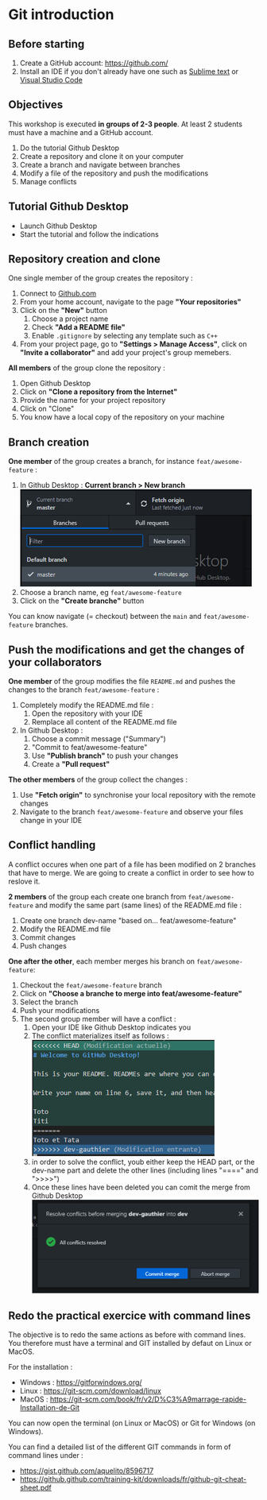 # Git introduction

## Before starting

1. Create a GitHub account: https://github.com/
2. Install an IDE if you don't already have one such as [Sublime text](https://www.sublimetext.com/3) or [Visual Studio Code](https://code.visualstudio.com)

## Objectives

This workshop is executed **in groups of 2-3 people**. At least 2 students must have a machine and a GitHub account.

1. Do the tutorial Github Desktop
1. Create a repository and clone it on your computer
1. Create a branch and navigate between branches
1. Modify a file of the repository and push the modifications
1. Manage conflicts

## Tutorial Github Desktop

- Launch Github Desktop
- Start the tutorial and follow the indications

## Repository creation and clone

One single member of the group creates the repository :

1. Connect to [Github.com](https://github.com)
1. From your home account, navigate to the page **"Your repositories"**
1. Click on the **"New"** button
   1. Choose a project name
   1. Check **"Add a README file"**
   1. Enable `.gitignore` by selecting any template such as `C++`
1. From your project page, go to **"Settings > Manage Access"**, click on **"Invite a collaborator"** and add your project's group memebers.

**All members** of the group clone the repository :

1. Open Github Desktop
1. Click on **"Clone a repository from the Internet"**
1. Provide the name for your project repository
1. Click on "Clone"
1. You know have a local copy of the repository on your machine

## Branch creation

**One member** of the group creates a branch, for instance `feat/awesome-feature` :

1. In Github Desktop : **Current branch > New branch**
   ![Branch creation](lab/branch-creation.png)
1. Choose a branch name, eg `feat/awesome-feature`
1. Click on the **"Create branche"** button

You can know navigate (= checkout) between the `main` and `feat/awesome-feature` branches.

## Push the modifications and get the changes of your collaborators

**One member** of the group modifies the file `README.md` and pushes the changes to the branch `feat/awesome-feature` :

1. Completely modify the README.md file :
   1. Open the repository with your IDE
   1. Remplace all content of the README.md file
1. In Github Desktop :
   1. Choose a commit message ("Summary")
   1. "Commit to feat/awesome-feature"
   1. Use **"Publish branch"** to push your changes
   1. Create a **"Pull request"**

**The other members** of the group collect the changes :

1. Use **"Fetch origin"** to synchronise your local repository with the remote changes
1. Navigate to the branch `feat/awesome-feature` and observe your files change in your IDE

## Conflict handling

A conflict occures when one part of a file has been modified on 2 branches that have to merge. We are going to create a conflict in order to see how to reslove it.

**2 members** of the group each create one branch from `feat/awesome-feature` and modify the same part (same lines) of the README.md file :

1. Create one branch dev-name "based on... feat/awesome-feature"
1. Modify the README.md file
1. Commit changes
1. Push changes

**One after the other**, each member merges his branch on `feat/awesome-feature`:

1. Checkout the `feat/awesome-feature` branch
1. Click on **"Choose a branche to merge into feat/awesome-feature"**
1. Select the branch
1. Push your modifications 
1. The second group member will have a conflict :
   1. Open your IDE like Github Desktop indicates you
   1. The conflict materializes itself as follows :
      ![Conflict handling](lab/conflict-visualization.png)
   1. in order to solve the conflict, youb either keep the HEAD part, or the dev-name part and delete the other lines (including lines "====" and ">>>>")
   1. Once these lines have been deleted you can comit the merge from Github Desktop
      ![Conflict resolution](lab/conflict-resolution.png)

## Redo the practical exercice with command lines

The objective is to redo the same actions as before with command lines.
You therefore must have a terminal and GIT installed by defaut on Linux or MacOS. 

For the installation :

- Windows : https://gitforwindows.org/
- Linux : https://git-scm.com/download/linux
- MacOS : https://git-scm.com/book/fr/v2/D%C3%A9marrage-rapide-Installation-de-Git

You can now open the terminal (on Linux or MacOS) or Git for Windows (on Windows).

You can find a detailed list of the different GIT commands in form of command lines under : 

- https://gist.github.com/aquelito/8596717
- https://github.github.com/training-kit/downloads/fr/github-git-cheat-sheet.pdf


